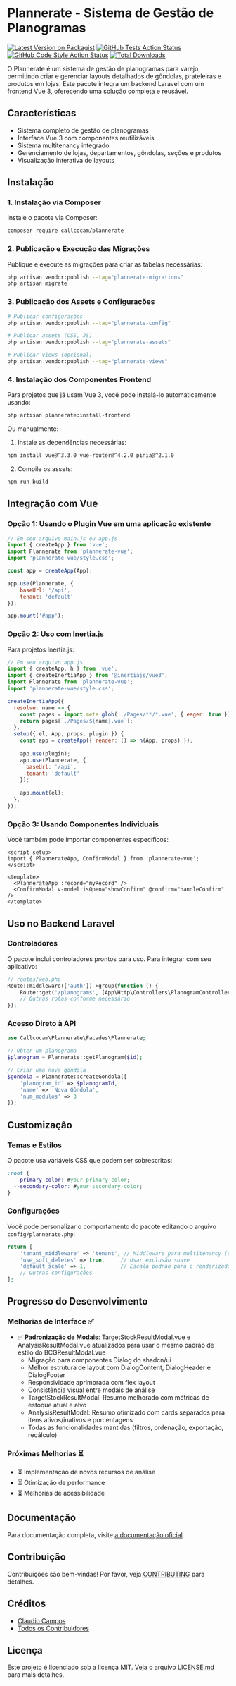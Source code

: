 # Plannerate - Sistema de Gestão de Planogramas

[![Latest Version on Packagist](https://img.shields.io/packagist/v/callcocam/plannerate.svg?style=flat-square)](https://packagist.org/packages/callcocam/plannerate)
[![GitHub Tests Action Status](https://img.shields.io/github/actions/workflow/status/callcocam/plannerate/run-tests.yml?branch=main&label=tests&style=flat-square)](https://github.com/callcocam/plannerate/actions?query=workflow%3Arun-tests+branch%3Amain)
[![GitHub Code Style Action Status](https://img.shields.io/github/actions/workflow/status/callcocam/plannerate/fix-php-code-style-issues.yml?branch=main&label=code%20style&style=flat-square)](https://github.com/callcocam/plannerate/actions?query=workflow%3A"Fix+PHP+code+style+issues"+branch%3Amain)
[![Total Downloads](https://img.shields.io/packagist/dt/callcocam/plannerate.svg?style=flat-square)](https://packagist.org/packages/callcocam/plannerate)

O Plannerate é um sistema de gestão de planogramas para varejo, permitindo criar e gerenciar layouts detalhados de gôndolas, prateleiras e produtos em lojas. Este pacote integra um backend Laravel com um frontend Vue 3, oferecendo uma solução completa e reusável.

## Características

- Sistema completo de gestão de planogramas
- Interface Vue 3 com componentes reutilizáveis
- Sistema multitenancy integrado
- Gerenciamento de lojas, departamentos, gôndolas, seções e produtos
- Visualização interativa de layouts

## Instalação

### 1. Instalação via Composer

Instale o pacote via Composer:

```bash
composer require callcocam/plannerate
```

### 2. Publicação e Execução das Migrações

Publique e execute as migrações para criar as tabelas necessárias:

```bash
php artisan vendor:publish --tag="plannerate-migrations"
php artisan migrate
```

### 3. Publicação dos Assets e Configurações

```bash
# Publicar configurações
php artisan vendor:publish --tag="plannerate-config"

# Publicar assets (CSS, JS)
php artisan vendor:publish --tag="plannerate-assets"

# Publicar views (opcional)
php artisan vendor:publish --tag="plannerate-views"
```

### 4. Instalação dos Componentes Frontend

Para projetos que já usam Vue 3, você pode instalá-lo automaticamente usando:

```bash
php artisan plannerate:install-frontend
```

Ou manualmente:

1. Instale as dependências necessárias:

```bash
npm install vue@^3.3.0 vue-router@^4.2.0 pinia@^2.1.0
```

2. Compile os assets:

```bash
npm run build
```

## Integração com Vue

### Opção 1: Usando o Plugin Vue em uma aplicação existente

```js
// Em seu arquivo main.js ou app.js
import { createApp } from 'vue';
import Plannerate from 'plannerate-vue';
import 'plannerate-vue/style.css';

const app = createApp(App);

app.use(Plannerate, {
    baseUrl: '/api',
    tenant: 'default'
});

app.mount('#app');
```

### Opção 2: Uso com Inertia.js

Para projetos Inertia.js:

```js
// Em seu arquivo app.js
import { createApp, h } from 'vue';
import { createInertiaApp } from '@inertiajs/vue3';
import Plannerate from 'plannerate-vue';
import 'plannerate-vue/style.css';

createInertiaApp({
  resolve: name => {
    const pages = import.meta.glob('./Pages/**/*.vue', { eager: true });
    return pages[`./Pages/${name}.vue`];
  },
  setup({ el, App, props, plugin }) {
    const app = createApp({ render: () => h(App, props) });
    
    app.use(plugin);
    app.use(Plannerate, {
      baseUrl: '/api',
      tenant: 'default'
    });
    
    app.mount(el);
  },
});
```

### Opção 3: Usando Componentes Individuais

Você também pode importar componentes específicos:

```vue
<script setup>
import { PlannerateApp, ConfirmModal } from 'plannerate-vue';
</script>

<template>
  <PlannerateApp :record="myRecord" />
  <ConfirmModal v-model:isOpen="showConfirm" @confirm="handleConfirm" />
</template>
```

## Uso no Backend Laravel

### Controladores

O pacote inclui controladores prontos para uso. Para integrar com seu aplicativo:

```php
// routes/web.php
Route::middleware(['auth'])->group(function () {
    Route::get('/planograms', [App\Http\Controllers\PlanogramController::class, 'index'])->name('planograms.index');
    // Outras rotas conforme necessário
});
```

### Acesso Direto à API

```php
use Callcocam\Plannerate\Facades\Plannerate;

// Obter um planograma
$planogram = Plannerate::getPlanogram($id);

// Criar uma nova gôndola
$gondola = Plannerate::createGondola([
    'planogram_id' => $planogramId,
    'name' => 'Nova Gôndola',
    'num_modulos' => 3
]);
```

## Customização

### Temas e Estilos

O pacote usa variáveis CSS que podem ser sobrescritas:

```css
:root {
  --primary-color: #your-primary-color;
  --secondary-color: #your-secondary-color;
}
```

### Configurações

Você pode personalizar o comportamento do pacote editando o arquivo `config/plannerate.php`:

```php
return [
    'tenant_middleware' => 'tenant', // Middleware para multitenancy (opcional)
    'use_soft_deletes' => true,     // Usar exclusão suave
    'default_scale' => 1,           // Escala padrão para o renderizador
    // Outras configurações
];
```

## Progresso do Desenvolvimento

### Melhorias de Interface ✅

- ✅ **Padronização de Modais**: TargetStockResultModal.vue e AnalysisResultModal.vue atualizados para usar o mesmo padrão de estilo do BCGResultModal.vue
  - Migração para componentes Dialog do shadcn/ui
  - Melhor estrutura de layout com DialogContent, DialogHeader e DialogFooter
  - Responsividade aprimorada com flex layout
  - Consistência visual entre modais de análise
  - TargetStockResultModal: Resumo melhorado com métricas de estoque atual e alvo
  - AnalysisResultModal: Resumo otimizado com cards separados para itens ativos/inativos e porcentagens
  - Todas as funcionalidades mantidas (filtros, ordenação, exportação, recálculo)

### Próximas Melhorias ⏳

- ⏳ Implementação de novos recursos de análise
- ⏳ Otimização de performance
- ⏳ Melhorias de acessibilidade

## Documentação

Para documentação completa, visite [a documentação oficial](https://github.com/callcocam/plannerate/docs).

## Contribuição

Contribuições são bem-vindas! Por favor, veja [CONTRIBUTING](CONTRIBUTING.md) para detalhes.

## Créditos

- [Claudio Campos](https://github.com/callcocam)
- [Todos os Contribuidores](../../contributors)

## Licença

Este projeto é licenciado sob a licença MIT. Veja o arquivo [LICENSE.md](LICENSE.md) para mais detalhes.
